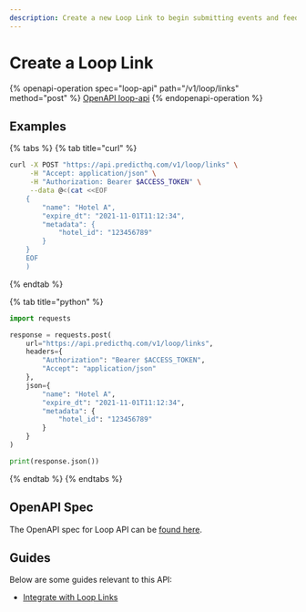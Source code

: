 ```yaml
---
description: Create a new Loop Link to begin submitting events and feedback.
---
```


# Create a Loop Link

{% openapi-operation spec="loop-api" path="/v1/loop/links" method="post" %}
[OpenAPI loop-api](https://raw.githubusercontent.com/predicthq/api-specs/refs/heads/main/openapi/loop-api.yaml)
{% endopenapi-operation %}

## Examples

{% tabs %}
{% tab title="curl" %}
```bash
curl -X POST "https://api.predicthq.com/v1/loop/links" \
     -H "Accept: application/json" \
     -H "Authorization: Bearer $ACCESS_TOKEN" \
     --data @<(cat <<EOF
    {
        "name": "Hotel A",
        "expire_dt": "2021-11-01T11:12:34",
        "metadata": {
            "hotel_id": "123456789"
        }
    }
    EOF
    )
```
{% endtab %}

{% tab title="python" %}
```python
import requests

response = requests.post(
    url="https://api.predicthq.com/v1/loop/links",
    headers={
        "Authorization": "Bearer $ACCESS_TOKEN",
        "Accept": "application/json"
    },
    json={
        "name": "Hotel A",
        "expire_dt": "2021-11-01T11:12:34",
        "metadata": {
            "hotel_id": "123456789"
        }
    }
)

print(response.json())
```
{% endtab %}
{% endtabs %}

## OpenAPI Spec

The OpenAPI spec for Loop API can be [found here](https://api.predicthq.com/docs/?urls.primaryName=Loop+API).

## Guides

Below are some guides relevant to this API:

* [Integrate with Loop Links](https://app.gitbook.com/s/tNhzHETmXsrWeVBndqqJ/integrations/integration-guides/integrate-with-loop-links)
